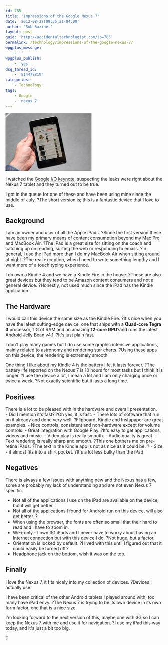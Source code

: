 ```yaml
---
id: 785
title: 'Impressions of the Google Nexus 7'
date: '2012-08-22T09:35:21-04:00'
author: 'Rob Bazinet'
layout: post
guid: 'http://accidentaltechnologist.com/?p=785'
permalink: /technology/impressions-of-the-google-nexus-7/
wpgplus_message:
    - ''
wpgplus_publish:
    - 'yes'
dsq_thread_id:
    - '814478819'
categories:
    - Technology
tags:
    - Google
    - 'nexus 7'
---
```


![Nexus7](/assets/img/2012/08/nexus7.jpeg "nexus7.jpeg")

I watched the [Google I/O keynote](http://www.youtube.com/watch?v=dJGiEQgaZYs), suspecting the leaks were right about the Nexus 7 tablet and they turned out to be true.

I got in the queue for one of these and have been using mine since the middle of July. ?The short version is; this is a fantastic device that I love to use.

## Background

I am an owner and user of all the Apple iPads. ?Since the first version these have been my primary means of content consumption beyond my Mac Pro and MacBook Air. ?The iPad is a great size for sitting on the coach and catching up on reading, surfing the web or responding to emails. ?In general, I use the iPad more than I do my MacBook Air when sitting around at night. ?The real exception, when I need to write something lengthy and I want more of a touch typing experience.

I do own a Kindle 4 and we have a Kindle Fire in the house. ?These are also great devices but they tend to be Amazon content consumers and not a general device. ?Honestly, not used much since the iPad has the Kindle application.

## The Hardware

I would call this device the same size as the Kindle Fire. ?It's nice when you have the latest cutting-edge device, one that ships with a **Quad-core Tegra 3** processor, 1 G of RAM and an amazing **12-core GPU**?and runs the latest Android Jelly Bean v4.1. ?It's just plain fast.

I don't play many games but I do use some graphic intensive applications, mainly related to astronomy and rendering star charts. ?Using these apps on this device, the rendering is extremely smooth.

One thing I like about my Kindle 4 is the battery life, it lasts forever. ?The battery life reported on the Nexus 7 is 10 hours for most tasks but I think it is longer. ?I use the device a lot, I mean a lot and I am only charging once or twice a week. ?Not exactly scientific but it lasts a long time.

## Positives

<div>There is a lot to be pleased with in the hardware and overall presentation.

</div>- Did I mention it's fast? ?Oh yes, it is fast.
- There lots of software that run on it already and done very well. ?Flipboard, Kindle and Instapaper are great examples.
- Nice controls, consistent and non-hardware except for volume controls.
- Great integration with Google Play. ?It's easy to get applications, videos and music.
- Video play is really smooth.
- Audio quality is great.
- Text rendering is really sharp and smooth. ?This one bothers me on pre-retina iPads. ?The text in the Kindle app is not as nice as it could be. ?
- Size - it almost fits into a shirt pocket. ?It's a lot less bulky than the iPad

## Negatives

There is always a few issues with anything new and the Nexus has a few, some are probably my lack of understanding and are not even Nexus 7 specific.

- Not all of the applications I use on the iPad are available on the device, but it will get better.
- Not all of the applications I found for Android run on this device, will also get better. ?
- When using the browser, the fonts are often so small that their hard to read and I have to zoom in.
- WiFi-only - I own 3G iPads and I never have to worry about having an Internet connection but with this device I do. ?Not huge, but a factor.
- Orientation is locked by default. ?I lived with this until I figured out that it could easily be turned off.?
- Headphone jack on the bottom, wish it was on the top.

## Finally

I love the Nexus 7, it fits nicely into my collection of devices. ?Devices I actually use.

I have been critical of the other Android tablets I played around with, too many have iPad envy. ?The Nexus 7 is trying to be its own device in its own form factor, one that is a nice size.

I'm looking forward to the next version of this, maybe one with 3G so I can keep the Nexus 7 with me and use it for navigation. ?I use my iPad this way today, and it's just a bit too big.

?